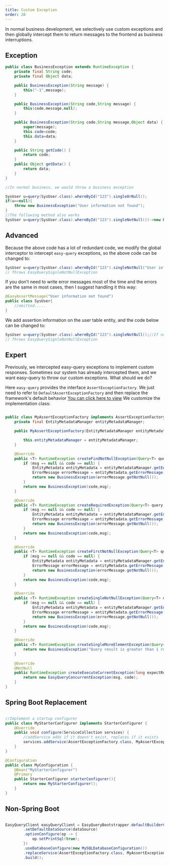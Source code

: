 ```yaml
---
title: Custom Exception
order: 20
---
```


In normal business development, we selectively use custom exceptions and then globally intercept them to return messages to the frontend as business interruptions.

## Exception

```java
public class BusinessException extends RuntimeException {
    private final String code;
    private final Object data;

    public BusinessException(String message) {
        this("-1",message);
    }

    public BusinessException(String code,String message) {
        this(code,message,null);
    }

    public BusinessException(String code,String message,Object data) {
        super(message);
        this.code=code;
        this.data=data;
    }

    public String getCode() {
        return code;
    }
    public Object getData() {
        return data;
    }
}

//In normal business, we would throw a business exception

SysUser u=query(SysUser.class).whereById("123").singleOrNull();
if(u==null){
    throw new BusinessException("User information not found");
}
//The following method also works
SysUser u=query(SysUser.class).whereById("123").singleNotNull(()->new BusinessException("User information not found"));
```

## Advanced
Because the above code has a lot of redundant code, we modify the global interceptor to intercept `easy-query` exceptions, so the above code can be changed to:
```java
SysUser u=query(SysUser.class).whereById("123").singleNotNull("User information not found");
// Throws EasyQuerySignleNotNullException 
```

If you don't need to write error messages most of the time and the errors are the same in most cases, then I suggest handling it this way:
```java
@EasyAssertMessage("User information not found")
public class SysUser{
    //omitted.....
}
```
We add assertion information on the user table entity, and the code below can be changed to:

```java
SysUser u=query(SysUser.class).whereById("123").singleNotNull();//If not written, it will automatically throw the content in @EasyAssertMessage. You can also manually write to override
// Throws EasyQuerySignleNotNullException 
```

## Expert
Previously, we intercepted easy-query exceptions to implement custom responses. Sometimes our system has already intercepted them, and we want easy-query to throw our custom exceptions. What should we do?

Here `easy-query` provides the interface `AssertExceptionFactory`. We just need to refer to `DefaultAssertExceptionFactory` and then replace the framework's default behavior [You can click here to view](/easy-query-doc/framework/replace-configure)
We customize the implementation class:
```java

public class MyAssertExceptionFactory implements AssertExceptionFactory {
    private final EntityMetadataManager entityMetadataManager;

    public MyAssertExceptionFactory(EntityMetadataManager entityMetadataManager) {

        this.entityMetadataManager = entityMetadataManager;
    }

    @Override
    public <T> RuntimeException createFindNotNullException(Query<T> query, String msg, String code) {
        if (msg == null && code == null) {
            EntityMetadata entityMetadata = entityMetadataManager.getEntityMetadata(query.queryClass());
            ErrorMessage errorMessage = entityMetadata.getErrorMessage();
            return new BusinessException(errorMessage.getNotNull());
        }
        return new BusinessException(code,msg);
    }

    @Override
    public <T> RuntimeException createRequiredException(Query<T> query, String msg, String code) {
        if (msg == null && code == null) {
            EntityMetadata entityMetadata = entityMetadataManager.getEntityMetadata(query.queryClass());
            ErrorMessage errorMessage = entityMetadata.getErrorMessage();
            return new BusinessException(errorMessage.getNotNull());
        }
        return new BusinessException(code,msg);
    }

    @Override
    public <T> RuntimeException createFirstNotNullException(Query<T> query, String msg, String code) {
        if (msg == null && code == null) {
            EntityMetadata entityMetadata = entityMetadataManager.getEntityMetadata(query.queryClass());
            ErrorMessage errorMessage = entityMetadata.getErrorMessage();
            return new BusinessException(errorMessage.getNotNull());
        }
        return new BusinessException(code,msg);
    }

    @Override
    public <T> RuntimeException createSingleNotNullException(Query<T> query, String msg, String code) {
        if (msg == null && code == null) {
            EntityMetadata entityMetadata = entityMetadataManager.getEntityMetadata(query.queryClass());
            ErrorMessage errorMessage = entityMetadata.getErrorMessage();
            return new BusinessException(errorMessage.getNotNull());
        }
        return new BusinessException(code,msg);
    }

    @Override
    public <T> RuntimeException createSingleMoreElementException(Query<T> query) {
        return new BusinessException("Query result is greater than 1 row");
    }
    
    @Override
    @NotNull
    public RuntimeException createExecuteCurrentException(long expectRows,long realRows, String msg, String code) {
        return new EasyQueryConcurrentException(msg, code);
    }
}
```

## Spring Boot Replacement
```java

//Implement a startup configurer
public class MyStarterConfigurer implements StarterConfigurer {
    @Override
    public void configure(ServiceCollection services) {
        //addService adds if it doesn't exist, replaces if it exists
        services.addService(AssertExceptionFactory.class, MyAssertExceptionFactory.class);//This will replace the default easy-query instance's assertion exception interface
    }
}

@Configuration
public class MyConfiguration {
    @Bean("MyStarterConfigurer")
    @Primary
    public StarterConfigurer starterConfigurer(){
        return new MyStarterConfigurer();
    }
}
```

## Non-Spring Boot
```java

EasyQueryClient easyQueryClient = EasyQueryBootstrapper.defaultBuilderConfiguration()
        .setDefaultDataSource(dataSource)
        .optionConfigure(op -> {
            op.setPrintSql(true);
        })
        .useDatabaseConfigure(new MySQLDatabaseConfiguration())
        .replaceService(AssertExceptionFactory.class, MyAssertExceptionFactory.class);//This will replace the default easy-query instance's assertion exception interface
        .build();
```

